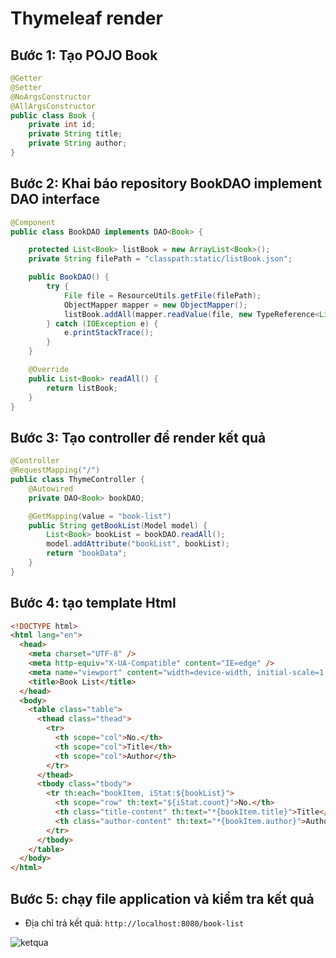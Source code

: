 # Thymeleaf render

## Bước 1: Tạo POJO Book

```java
@Getter
@Setter
@NoArgsConstructor
@AllArgsConstructor
public class Book {
    private int id;
    private String title;
    private String author;
}

```

## Bước 2: Khai báo repository BookDAO implement DAO interface

```java
@Component
public class BookDAO implements DAO<Book> {

    protected List<Book> listBook = new ArrayList<Book>();
    private String filePath = "classpath:static/listBook.json";

    public BookDAO() {
        try {
            File file = ResourceUtils.getFile(filePath);
            ObjectMapper mapper = new ObjectMapper();
            listBook.addAll(mapper.readValue(file, new TypeReference<List<Book>>(){}));
        } catch (IOException e) {
            e.printStackTrace();
        }
    }

    @Override
    public List<Book> readAll() {
        return listBook;
    }
}
```

## Bước 3: Tạo controller để render kết quả

```java
@Controller
@RequestMapping("/")
public class ThymeController {
    @Autowired
    private DAO<Book> bookDAO;

    @GetMapping(value = "book-list")
    public String getBookList(Model model) {
        List<Book> bookList = bookDAO.readAll();
        model.addAttribute("bookList", bookList);
        return "bookData";
    }
}
```

## Bước 4: tạo template Html

```html
<!DOCTYPE html>
<html lang="en">
  <head>
    <meta charset="UTF-8" />
    <meta http-equiv="X-UA-Compatible" content="IE=edge" />
    <meta name="viewport" content="width=device-width, initial-scale=1.0" />
    <title>Book List</title>
  </head>
  <body>
    <table class="table">
      <thead class="thead">
        <tr>
          <th scope="col">No.</th>
          <th scope="col">Title</th>
          <th scope="col">Author</th>
        </tr>
      </thead>
      <tbody class="tbody">
        <tr th:each="bookItem, iStat:${bookList}">
          <th scope="row" th:text="${iStat.count}">No.</th>
          <th class="title-content" th:text="*{bookItem.title}">Title</th>
          <th class="author-content" th:text="*{bookItem.author}">Author</th>
        </tr>
      </tbody>
    </table>
  </body>
</html>
```

## Bước 5: chạy file application và kiểm tra kết quả

- Địa chỉ trả kết quả: `http://localhost:8080/book-list`

![ketqua
](img/ketqua.png)
